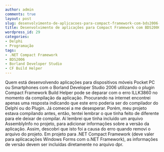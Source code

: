 ```yaml
---
author: admin
comments: true
layout: post
slug: desenvolvimento-de-aplicacoes-para-compact-framework-com-bds2006-e-cf-build-helper
title: Desenvolvimento de aplicações para Compact Framework com BDS2006 e CF Build Helper
wordpress_id: 29
categories:
- Delphi
- Programação
tags:
- .NET Compact Framework
- BDS2006
- Borland Developer Studio
- CF Build Helper
---
```


Quem está desenvolvendo aplicações para dispositivos móveis Pocket PC ou Smartphones com o Borland Developer Studio 2006 utilizando o plugin Compact Framework Build Helper pode se deparar com o erro ILLK3860 no momento da compilação da aplicação. Procurando na internet encontrei apenas uma resposta indicando que este erro poderia ser do compilador do Delphi ou do Plugin. Já comecei a me desesperar. Porém, meu projeto estava compilando antes, então, tentei lembrar o que tinha feito de diferente para ele deixar de compilar. Aí lembrei que tinha incluído um arquivo AssemblyInfo no projeto, para adicionar informações sobre a versão da aplicação. Assim, descobri que isto foi a causa do erro quando removi o arquivo do projeto. Em projeto para .NET Compact Framework (deve valer para aplicacações Windows  Forms com o.NET Framework), as informações de versão devem ser incluídas diretamente no arquivo dpr.
